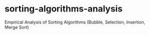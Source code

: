 # sorting-algorithms-analysis
Empirical Analysis of Sorting Algorithms (Bubble, Selection, Insertion, Merge Sort)
